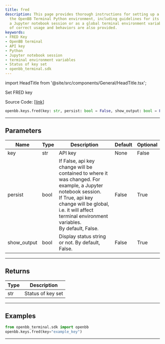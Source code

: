 ```yaml
---
title: fred
description: This page provides thorough instructions for setting up a FRED key in
  the OpenBB Terminal Python environment, including guidelines for its use within
  a Jupyter notebook session or as a global terminal environment variable. Examples
  of correct usage and behaviors are also provided.
keywords:
- FRED Key
- OpenBB terminal
- API key
- Python
- Jupyter notebook session
- terminal environment variables
- Status of key set
- openbb_terminal.sdk
---
```


import HeadTitle from '@site/src/components/General/HeadTitle.tsx';

<HeadTitle title="fred - Keys - Reference | OpenBB SDK Docs" />

Set FRED key

Source Code: [[link](https://github.com/OpenBB-finance/OpenBBTerminal/tree/main/openbb_terminal/keys_model.py#L548)]

```python
openbb.keys.fred(key: str, persist: bool = False, show_output: bool = False)
```

---

## Parameters

| Name | Type | Description | Default | Optional |
| ---- | ---- | ----------- | ------- | -------- |
| key | str | API key | None | False |
| persist | bool | If False, api key change will be contained to where it was changed. For example, a Jupyter notebook session.<br/>If True, api key change will be global, i.e. it will affect terminal environment variables.<br/>By default, False. | False | True |
| show_output | bool | Display status string or not. By default, False. | False | True |


---

## Returns

| Type | Description |
| ---- | ----------- |
| str | Status of key set |
---

## Examples

```python
from openbb_terminal.sdk import openbb
openbb.keys.fred(key="example_key")
```

---
